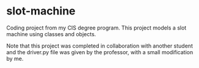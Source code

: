 # slot-machine
Coding project from my CIS degree program. This project models a slot machine using classes and objects.

Note that this project was completed in collaboration with another student and the driver.py file was given by the professor, with a small modification by me.
